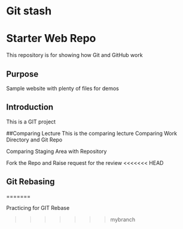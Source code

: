 # Git stash 
# Starter Web Repo

This repository is for showing how Git and GitHub work

## Purpose

Sample website with plenty of files for demos

## Introduction
This is a GIT project

##Comparing Lecture
This is the comparing lecture
Comparing Work Directory and Git Repo

Comparing Staging Area with Repository

Fork the Repo and Raise request for the review
<<<<<<< HEAD
## Git Rebasing
=======

Practicing for GIT Rebase
>>>>>>> mybranch
